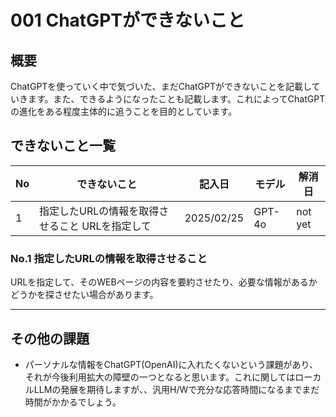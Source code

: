 # 001 ChatGPTができないこと
## 概要
ChatGPTを使っていく中で気づいた、まだChatGPTができないことを記載していきます。また、できるようになったことも記載します。これによってChatGPTの進化をある程度主体的に追うことを目的としています。

## できないこと一覧
   | No | できないこと                                    | 記入日     | モデル | 解消日  |
   |----|-------------------------------------------------|------------|--------|---------|
   | 1  | 指定したURLの情報を取得させること URLを指定して | 2025/02/25 | GPT-4o | not yet |

### No.1 指定したURLの情報を取得させること
URLを指定して、そのWEBページの内容を要約させたり、必要な情報があるかどうかを探させたい場合があります。

---
## その他の課題
- パーソナルな情報をChatGPT(OpenAI)に入れたくないという課題があり、それが今後利用拡大の障壁の一つとなると思います。これに関してはローカルLLMの発展を期待しますが、、汎用H/Wで充分な応答時間になるまでまだ時間がかかるでしょう。

